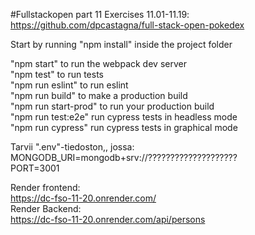 #Fullstackopen part 11
Exercises 11.01-11.19: https://github.com/dpcastagna/full-stack-open-pokedex  
  
Start by running "npm install" inside the project folder  
  
"npm start" to run the webpack dev server  
"npm test" to run tests  
"npm run eslint" to run eslint  
"npm run build" to make a production build  
"npm run start-prod" to run your production build  
"npm run test:e2e" run cypress tests in headless mode  
"npm run cypress" run cypress tests in graphical mode  
  
Tarvii ".env"-tiedoston,, jossa:  
MONGODB_URI=mongodb+srv://????????????????????  
PORT=3001  


Render frontend:  
https://dc-fso-11-20.onrender.com/  
Render Backend:  
https://dc-fso-11-20.onrender.com/api/persons